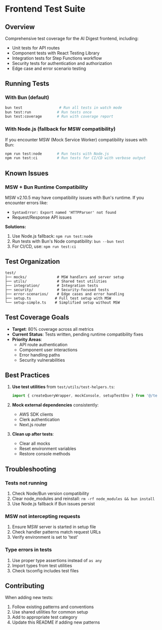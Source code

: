 # Frontend Test Suite

## Overview

Comprehensive test coverage for the AI Digest frontend, including:
- Unit tests for API routes
- Component tests with React Testing Library
- Integration tests for Step Functions workflow
- Security tests for authentication and authorization
- Edge case and error scenario testing

## Running Tests

### With Bun (default)
```bash
bun test                 # Run all tests in watch mode
bun test:run            # Run tests once
bun test:coverage       # Run with coverage report
```

### With Node.js (fallback for MSW compatibility)
If you encounter MSW (Mock Service Worker) compatibility issues with Bun:
```bash
npm run test:node       # Run tests with Node.js
npm run test:ci         # Run tests for CI/CD with verbose output
```

## Known Issues

### MSW + Bun Runtime Compatibility
MSW v2.10.5 may have compatibility issues with Bun's runtime. If you encounter errors like:
- `SyntaxError: Export named 'HTTPParser' not found`
- Request/Response API issues

**Solutions:**
1. Use Node.js fallback: `npm run test:node`
2. Run tests with Bun's Node compatibility: `bun --bun test`
3. For CI/CD, use: `npm run test:ci`

## Test Organization

```
test/
├── mocks/              # MSW handlers and server setup
├── utils/              # Shared test utilities
├── integration/        # Integration tests
├── security/           # Security-focused tests
├── error-scenarios/    # Edge cases and error handling
├── setup.ts           # Full test setup with MSW
└── setup-simple.ts    # Simplified setup without MSW
```

## Test Coverage Goals

- **Target**: 80% coverage across all metrics
- **Current Status**: Tests written, pending runtime compatibility fixes
- **Priority Areas**:
  - API route authentication
  - Component user interactions
  - Error handling paths
  - Security vulnerabilities

## Best Practices

1. **Use test utilities** from `test/utils/test-helpers.ts`:
   ```typescript
   import { createQueryWrapper, mockConsole, setupTestEnv } from '@/test/utils/test-helpers';
   ```

2. **Mock external dependencies** consistently:
   - AWS SDK clients
   - Clerk authentication
   - Next.js router

3. **Clean up after tests**:
   - Clear all mocks
   - Reset environment variables
   - Restore console methods

## Troubleshooting

### Tests not running
1. Check Node/Bun version compatibility
2. Clear node_modules and reinstall: `rm -rf node_modules && bun install`
3. Use Node.js fallback if Bun issues persist

### MSW not intercepting requests
1. Ensure MSW server is started in setup file
2. Check handler patterns match request URLs
3. Verify environment is set to 'test'

### Type errors in tests
1. Use proper type assertions instead of `as any`
2. Import types from test utilities
3. Check tsconfig includes test files

## Contributing

When adding new tests:
1. Follow existing patterns and conventions
2. Use shared utilities for common setup
3. Add to appropriate test category
4. Update this README if adding new patterns